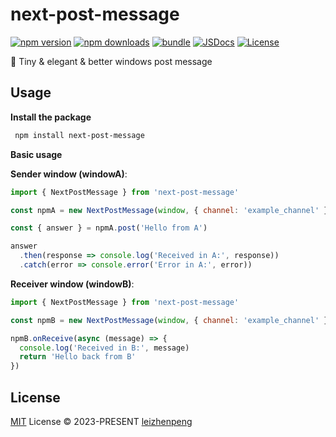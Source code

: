 # next-post-message

[![npm version][npm-version-src]][npm-version-href]
[![npm downloads][npm-downloads-src]][npm-downloads-href]
[![bundle][bundle-src]][bundle-href]
[![JSDocs][jsdocs-src]][jsdocs-href]
[![License][license-src]][license-href]

🌳 Tiny & elegant & better windows post message

## Usage

**Install the package**
  ```sh
   npm install next-post-message
  ```
 **Basic usage**

**Sender window (windowA)**:

```js
import { NextPostMessage } from 'next-post-message'

const npmA = new NextPostMessage(window, { channel: 'example_channel' })

const { answer } = npmA.post('Hello from A')

answer
  .then(response => console.log('Received in A:', response))
  .catch(error => console.error('Error in A:', error))
```
 **Receiver window (windowB)**:

```javascript
import { NextPostMessage } from 'next-post-message'

const npmB = new NextPostMessage(window, { channel: 'example_channel' })

npmB.onReceive(async (message) => {
  console.log('Received in B:', message)
  return 'Hello back from B'
})
```

## License

[MIT](./LICENSE) License © 2023-PRESENT [leizhenpeng](https://github.com/leizhenpeng)

<!-- Badges -->

[npm-version-src]: https://img.shields.io/npm/v/next-post-message?style=flat&colorA=080f12&colorB=1fa669
[npm-version-href]: https://npmjs.com/package/next-post-message
[npm-downloads-src]: https://img.shields.io/npm/dm/next-post-message?style=flat&colorA=080f12&colorB=1fa669
[npm-downloads-href]: https://npmjs.com/package/next-post-message
[bundle-src]: https://img.shields.io/bundlephobia/minzip/next-post-message?style=flat&colorA=080f12&colorB=1fa669&label=minzip
[bundle-href]: https://bundlephobia.com/result?p=next-post-message
[license-src]: https://img.shields.io/github/license/leizhenpeng/next-post-message.svg?style=flat&colorA=080f12&colorB=1fa669
[license-href]: https://github.com/leizhenpeng/next-post-message/blob/main/LICENSE
[jsdocs-src]: https://img.shields.io/badge/jsdocs-reference-080f12?style=flat&colorA=080f12&colorB=1fa669
[jsdocs-href]: https://www.jsdocs.io/package/next-post-message
